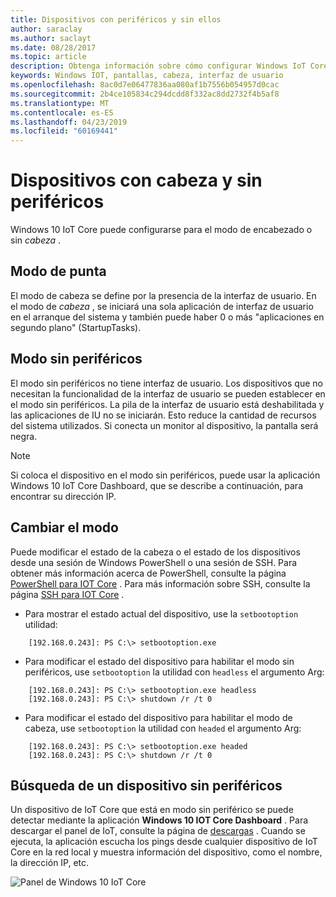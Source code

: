```yaml
---
title: Dispositivos con periféricos y sin ellos
author: saraclay
ms.author: saclayt
ms.date: 08/28/2017
ms.topic: article
description: Obtenga información sobre cómo configurar Windows IoT Core para dispositivos con o sin cabeza.
keywords: Windows IOT, pantallas, cabeza, interfaz de usuario
ms.openlocfilehash: 8ac0d7e06477836aa080af1b7556b054957d0cac
ms.sourcegitcommit: 2b4ce105834c294dcdd8f332ac8dd2732f4b5af8
ms.translationtype: MT
ms.contentlocale: es-ES
ms.lasthandoff: 04/23/2019
ms.locfileid: "60169441"
---
```

# <a name="headed-and-headless-devices"></a>Dispositivos con cabeza y sin periféricos

Windows 10 IoT Core puede configurarse para el modo de encabezado o sin *cabeza* . 

## <a name="headed-mode"></a>Modo de punta
El modo de cabeza se define por la presencia de la interfaz de usuario. En el modo de *cabeza* , se iniciará una sola aplicación de interfaz de usuario en el arranque del sistema y también puede haber 0 o más "aplicaciones en segundo plano" (StartupTasks). 

## <a name="headless-mode"></a>Modo sin periféricos
El modo sin periféricos no tiene interfaz de usuario.  Los dispositivos que no necesitan la funcionalidad de la interfaz de usuario se pueden establecer en el modo sin periféricos. La pila de la interfaz de usuario está deshabilitada y las aplicaciones de IU no se iniciarán. Esto reduce la cantidad de recursos del sistema utilizados. Si conecta un monitor al dispositivo, la pantalla será negra.

> [!NOTE]
> Si coloca el dispositivo en el modo sin periféricos, puede usar la aplicación Windows 10 IoT Core Dashboard, que se describe a continuación, para encontrar su dirección IP.

## <a name="changing-the-mode"></a>Cambiar el modo
Puede modificar el estado de la cabeza o el estado de los dispositivos desde una sesión de Windows PowerShell o una sesión de SSH. Para obtener más información acerca de PowerShell, consulte la página [PowerShell para IOT Core](../connect-your-device/PowerShell.md) . Para más información sobre SSH, consulte la página [SSH para IOT Core](../connect-your-device/SSH.md) .

* Para mostrar el estado actual del dispositivo, use la `setbootoption` utilidad:

~~~
    [192.168.0.243]: PS C:\> setbootoption.exe
~~~

* Para modificar el estado del dispositivo para habilitar el modo sin periféricos, use `setbootoption` la utilidad con `headless` el argumento Arg:

~~~
    [192.168.0.243]: PS C:\> setbootoption.exe headless
    [192.168.0.243]: PS C:\> shutdown /r /t 0
~~~

* Para modificar el estado del dispositivo para habilitar el modo de cabeza, use `setbootoption` la utilidad con `headed` el argumento Arg:

~~~
    [192.168.0.243]: PS C:\> setbootoption.exe headed
    [192.168.0.243]: PS C:\> shutdown /r /t 0
~~~

## <a name="finding-your-headless-device"></a>Búsqueda de un dispositivo sin periféricos

Un dispositivo de IoT Core que está en modo sin periférico se puede detectar mediante la aplicación **Windows 10 IOT Core Dashboard** .  Para descargar el panel de IoT, consulte la página de [descargas](http://go.microsoft.com/fwlink/?LinkID=708576) .
Cuando se ejecuta, la aplicación escucha los pings desde cualquier dispositivo de IoT Core en la red local y muestra información del dispositivo, como el nombre, la dirección IP, etc.

![Panel de Windows 10 IoT Core](../media/HeadlessMode/selectDevice.png)

